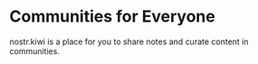 # Communities for Everyone

nostr.kiwi is a place for you to share notes and curate content in communities.

